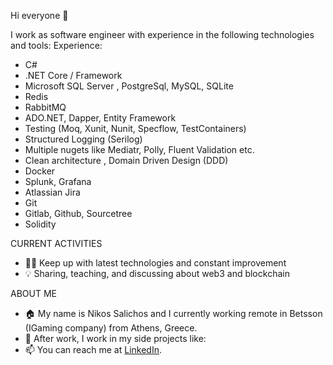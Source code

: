 Hi everyone 👋

I work as software engineer with experience in the following technologies and tools:
Experience:
- C#
- .NET Core / Framework
- Microsoft SQL Server , PostgreSql, MySQL, SQLite
- Redis
- RabbitMQ 
- ADO.NET, Dapper, Entity Framework
- Testing (Moq, Xunit, Nunit, Specflow, TestContainers)
- Structured Logging (Serilog)
- Multiple nugets like Mediatr, Polly, Fluent Validation etc.
- Clean architecture , Domain Driven Design (DDD)
- Docker
- Splunk, Grafana
- Atlassian Jira
- Git
- Gitlab, Github, Sourcetree
- Solidity

CURRENT ACTIVITIES

- 👨‍💻 Keep up with latest technologies and constant improvement
- 💡 Sharing, teaching, and discussing about web3 and blockchain

ABOUT ME

- 🏠 My name is Nikos Salichos and I currently working remote in Betsson (IGaming company) from Athens, Greece.
- 🌱 After work, I work in my side projects like:
- 📫 You can reach me at [LinkedIn](https://www.linkedin.com/in/nikossalichos/).
